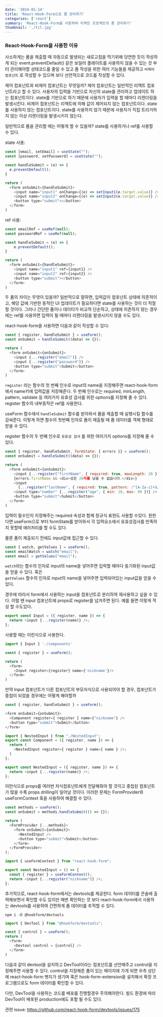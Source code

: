 ```yaml
---
date: '2024-01-14'
title: 'React-Hook-Form으로 폼 관리하기'
categories: ['react']
summary: 'React-Hook-Form을 사용하여 리액트 프로젝트의 폼 관리하기'
thumbnail: './til.jpg'
---
```

### React-Hook-Form을 사용한 이유 
사소하게는 폼을 제출할 때 자동으로 발생되는 새로고침을 막기위해 당연한 듯이 작성하게 되는 event.preventDefault() 같은 보일러 플레이트를 사용하지 않을 수 있는 것 부터 관리해야할 상태코드를 줄일 수 있고 폼 작성을 위한 여러 기능들을 제공하고 `비제어 컴포넌트` 로 작성할 수 있으며 보다 선언적으로 코드를 작성할 수 있다.

제어 컴포넌트와 비제어 컴포넌트는 무엇일까?
제어 컴포넌트는 일반적인 리액트 컴포넌트라고 할 수 있다. 사용자의 입력을 기반으로 자신의 state를 관리하고 업데이트 하는 컴포넌트이다. state를 기반으로 하기 때문에 사용자가 입력을 할 때마다 리렌더링을 발생시킨다.
비제어 컴포넌트는 리액트에 의해 값이 제어되지 않는 컴포넌트이다. state를 사용하지 않는 컴포넌트이다. state를 사용하지 않기 때문에 사용자가 직접 트리거하지 않는 이상 리렌더링을 발생시키지 않는다.

일반적으로 폼을 관리할 때는 어떻게 할 수 있을까? state를 사용하거나 ref를 사용할 수 있다.

state 사용:
```js
const [email, setEmail] = useState("");
const [password, setPassword] = useState("");

const handleSubmit = (e) => {
  e.preventDefault();
}

return (
  <form onSubmit={handleSubmit}>
    <input name="input1" onChange={(e) => setInput1(e.target.value)} />
    <input name="input2" onChange={(e) => setInput2(e.target.value)} />
    <button type="submit"></button>
  </form>
)
```

ref 사용:
```js
const emailRef = useRef(null);
const passwordRef = useRef(null);

const handleSubmit = (e) => {
    e.preventDefault();
}

return (
  <form onSubmit={handleSubmit}>
    <input name="input1" ref={input1} />
    <input name="input2" ref={input2} />
    <button type="submit"></button>
  </form>
)
```

두 폼의 차이는 무엇이 있을까? 일반적으로 말하면, 입력값이 컴포넌트 상태에 의존적이고, 해당 값에 기반한 동적인 UI 업데이트가 필요하다면 state를 사용하는 것이 더 적절할 것이다. 그러나 간단한 폼이나 데이터가 비교적 단순하고, 상태에 의존하지 않는 경우에는 ref를 사용하면 입력이 될 때마다 리렌더링을 발생시키지 않을 수도 있다.

react-hook-form을 사용하면 다음과 같이 작성할 수 있다:

```js
const { register, handleSubmit } = useForm();
const onSubmit = handleSubmit((data) => {});

return (
  <form onSubmit={onSubmit}>
    <input {...register("email")} />
    <input {...register("password")} />
    <button type="submit">Submit</button>
  </form>
)
```

`register` 라는 함수의 첫 번째 인수로 input의 name을 지정해주면 react-hook-form 에서 name키에 입력값을 저장해준다.
두 번째 인수로는 required, minLength, pattern, validate 등 여러가지 유효성 검사를 위한 options를 지정해 줄 수 있다. register 함수의 내부동작은 ref를 사용한다.

useForm 함수에서 `handleSubmit` 함수를 받아와서 폼을 제출할 때 실행시킬 함수를 감싸준다. 이렇게 하면 함수의 첫번째 인자로 폼이 제출될 때 폼 데이터를 객체 형태로 받을 수 있다.

register 함수의 두 번째 인수로 `유효성 검사` 를 위한 여러가지 options를 지정해 줄 수 있다.

```js
const { register, handleSubmit, formState: { errors }} = useForm();
const onSubmit = handleSubmit((data) => {});

return (
  <form onSubmit={onSubmit}>
    <input {...register("firstName", { required: true, maxLength: 20 })} />
    {errors.firstName && <div>성은 20자를 넘을 수 없습니다.</div>}
    <input
      {...register("lastName", { required: true, pattern: /^[A-Za-z]+$/i/ })} />
    <input type="number" {...register("age", { min: 18, max: 99 })} />
    <button type="submit">Submit</button>
  </form>
)
```

입력이 필수인지 지정해주는 required 속성과 함께 정규식 표현도 사용할 수있다. 원한다면 useForm으로 부터 formState를 받아와서 각 입력요소에서 유효성검사를 만족하지 못할때 에러처리를 할 수도 있다.

물론 폼이 제출되기 전에도 input값에 접근할 수 있다.

```js
const { watch, getValues } = useForm();
const emailWatch = watch("email");
const email = getValues("email");
```

`watch`라는 함수의 인자로 input의 name을 넣어주면 입력할 때마다 동기화된 input값을 얻을 수 있다. 혹은
<br/>
`getValues` 함수의 인자로 input의 name을 넣어주면 입력되어있는 input값을 얻을 수 있다.

경우에 따라서 form에서 사용하는 input을 컴포넌트로 분리하여 재사용하고 싶을 수 있다. 이럴 땐 input 컴포넌트에 props로 register를 넘겨주면 된다. 예를 들면 이렇게 작성 할 수도있다.

```js
export const Input = ({ register, name }) => {
  return <input {...register(name)} />;
};
```

사용할 때는 이런식으로 사용한다.

```js
import { Input } './components'

const { register } = useForm();

return (
  <form>
    <Input register={register} name={'nickname'}/>
  </form>
)
```

만약 Input 컴포넌트가 다른 컴포넌트의 부모자식으로 사용되어야 할 경우, 컴포넌트가 중첩이 되었을 경우에는 어떻게 해야할까

```js
const { register, handleSubmit } = useForm();

<form onSubmit={onSubmit}>
  <Component register={ register } name={"nickname"} />
  <button type="submit">Submit</button>
</form>
```

```js
import { NestedInput } from "./NestedInput";
export const Component = ({ register, name }) => {
  return (
    <NestedInput register={ register } name={ name } />;
  )
};
```

```js
export const NestedInput = ({ register, name }) => {
  return <input {...register(name)} />;
};
```


이런식으로 props를 여러번 자식컴포넌트에게 전달해줘야 할 것이고 중첩된 컴포넌트가 많을 수록 props drilling이 일어날 것이다. 이러한 문제는 FormProvider와 useFormContext 훅을 사용하여 해결할 수 있다.

```js
const methods = useForm();
const onSubmit = methods.handleSubmit(() => {});

return (
  <FormProvider {...methods}>
    <form onSubmit={onSubmit}>
      <NestedInput />
      <button type="submit">Submit</button>
    </form>
  </FormProvider>
);
```

```js
import { useFormContext } from "react-hook-form";

export const NestedInput = () => {
  const { register } = useFormContext();
  return <input {...register("nickname")} />;
};

```

추가적으로, react-hook-form에서는 devtools를 제공한다. form 데이터를 콘솔에 출력해보면서 확인할 수도 있지만 매번 확인하는 것 보다 react-hook-form에서 사용하는 devtools를 사용하여 간편하게 폼 데이터를 추적할 수 있다.

```shell
npm i -D @hookform/devtools
```

```js
import { DevTool } from "@hookform/devtools";

const { control } = useForm();
return (
  <form>
    <Devtool control = {control} />
  </form>
)
```

다음과 같이 devtool을 설치하고 DevTool이라는 컴포넌트를 선언해주고 control을 지정해주면 사용할 수 있다.
control을 지정해준 폼이 있는 페이지에 가게 되면 우측 상단에 react-hook-form 뱃지가 생기며 혹은 hook-form-extension을 설치해서 확장 프로그램으로도 form 데이터를 확인할 수 있다.

다만, DevTool을 사용하는 코드를 배포를 진행할경우 주의해야한다. 빌드 환경에 따라 DevTool이 배포된 production에도 포함 될 수도 있다.

관련 issue: https://github.com/react-hook-form/devtools/issues/175
